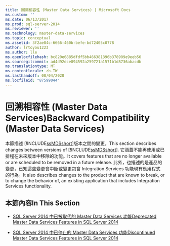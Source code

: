 ```yaml
---
title: 回溯相容性 (Master Data Services) | Microsoft Docs
ms.custom: ''
ms.date: 06/13/2017
ms.prod: sql-server-2014
ms.reviewer: ''
ms.technology: master-data-services
ms.topic: conceptual
ms.assetid: 3f2ae84c-6666-460b-befe-bd72405c0778
author: lrtoyou1223
ms.author: lle
ms.openlocfilehash: bc820e6885dfdf5bb466381396b378909e9eeb56
ms.sourcegitcommit: ad4d92dce894592a259721a1571b1d8736abacdb
ms.translationtype: MT
ms.contentlocale: zh-TW
ms.lasthandoff: 08/04/2020
ms.locfileid: "87599044"
---
```

# <a name="backward-compatibility-master-data-services"></a><span data-ttu-id="de2c6-102">回溯相容性 (Master Data Services)</span><span class="sxs-lookup"><span data-stu-id="de2c6-102">Backward Compatibility (Master Data Services)</span></span>
  <span data-ttu-id="de2c6-103">本節描述 [!INCLUDE[ssMDSshort](../includes/ssmdsshort-md.md)]版本之間的變更。</span><span class="sxs-lookup"><span data-stu-id="de2c6-103">This section describes changes between versions of [!INCLUDE[ssMDSshort](../includes/ssmdsshort-md.md)].</span></span> <span data-ttu-id="de2c6-104">它涵蓋不能再使用或已排程在未來版本中移除的功能。</span><span class="sxs-lookup"><span data-stu-id="de2c6-104">It covers features that are no longer available or are scheduled to be removed in a future release.</span></span> <span data-ttu-id="de2c6-105">此外，也描述的是產品的變更，已知這些變更會中斷或變更包含 Integration Services 功能現有應用程式的行為。</span><span class="sxs-lookup"><span data-stu-id="de2c6-105">It also describes changes to the product that are known to break, or to change the behavior of, an existing application that includes Integration Services functionality.</span></span>  
  
## <a name="in-this-section"></a><span data-ttu-id="de2c6-106">本節內容</span><span class="sxs-lookup"><span data-stu-id="de2c6-106">In This Section</span></span>  
  
-   [<span data-ttu-id="de2c6-107">SQL Server 2014 中已被取代的 Master Data Services 功能</span><span class="sxs-lookup"><span data-stu-id="de2c6-107">Deprecated Master Data Services Features in SQL Server 2014</span></span>](deprecated-master-data-services-features.md)  
  
-   [<span data-ttu-id="de2c6-108">SQL Server 2014 中已停止的 Master Data Services 功能</span><span class="sxs-lookup"><span data-stu-id="de2c6-108">Discontinued Master Data Services Features in SQL Server 2014</span></span>](discontinued-master-data-services-features.md)  
  
  
